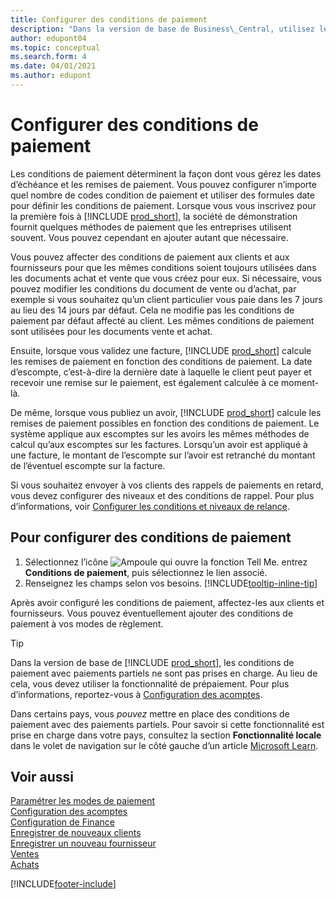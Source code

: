 ```yaml
---
title: Configurer des conditions de paiement
description: "Dans la version de base de Business\_Central, utilisez les conditions de paiement pour gérer les dates d’échéance et les remises de paiement."
author: edupont04
ms.topic: conceptual
ms.search.form: 4
ms.date: 04/01/2021
ms.author: edupont
---
```

# <a name="set-up-payment-terms"></a><a name="set-up-payment-terms"></a>Configurer des conditions de paiement

Les conditions de paiement déterminent la façon dont vous gérez les dates d’échéance et les remises de paiement. Vous pouvez configurer n’importe quel nombre de codes condition de paiement et utiliser des formules date pour définir les conditions de paiement. Lorsque vous vous inscrivez pour la première fois à [!INCLUDE [prod_short](includes/prod_short.md)], la société de démonstration fournit quelques méthodes de paiement que les entreprises utilisent souvent. Vous pouvez cependant en ajouter autant que nécessaire.  

Vous pouvez affecter des conditions de paiement aux clients et aux fournisseurs pour que les mêmes conditions soient toujours utilisées dans les documents achat et vente que vous créez pour eux. Si nécessaire, vous pouvez modifier les conditions du document de vente ou d’achat, par exemple si vous souhaitez qu’un client particulier vous paie dans les 7 jours au lieu des 14 jours par défaut. Cela ne modifie pas les conditions de paiement par défaut affecté au client. Les mêmes conditions de paiement sont utilisées pour les documents vente et achat.

Ensuite, lorsque vous validez une facture, [!INCLUDE [prod_short](includes/prod_short.md)] calcule les remises de paiement en fonction des conditions de paiement. La date d’escompte, c’est-à-dire la dernière date à laquelle le client peut payer et recevoir une remise sur le paiement, est également calculée à ce moment-là.  

De même, lorsque vous publiez un avoir, [!INCLUDE [prod_short](includes/prod_short.md)] calcule les remises de paiement possibles en fonction des conditions de paiement. Le système applique aux escomptes sur les avoirs les mêmes méthodes de calcul qu’aux escomptes sur les factures. Lorsqu’un avoir est appliqué à une facture, le montant de l’escompte sur l’avoir est retranché du montant de l’éventuel escompte sur la facture.  

Si vous souhaitez envoyer à vos clients des rappels de paiements en retard, vous devez configurer des niveaux et des conditions de rappel. Pour plus d’informations, voir [Configurer les conditions et niveaux de relance](finance-setup-reminders.md).  

## <a name="to-set-up-payment-terms"></a><a name="to-set-up-payment-terms"></a>Pour configurer des conditions de paiement

1. Sélectionnez l’icône ![Ampoule qui ouvre la fonction Tell Me.](media/ui-search/search_small.png "Dites-moi ce que vous voulez faire") entrez **Conditions de paiement**, puis sélectionnez le lien associé.  
2. Renseignez les champs selon vos besoins. [!INCLUDE[tooltip-inline-tip](includes/tooltip-inline-tip_md.md)]  

Après avoir configuré les conditions de paiement, affectez-les aux clients et fournisseurs. Vous pouvez éventuellement ajouter des conditions de paiement à vos modes de règlement.  

> [!TIP]
> Dans la version de base de [!INCLUDE [prod_short](includes/prod_short.md)], les conditions de paiement avec paiements partiels ne sont pas prises en charge. Au lieu de cela, vous devez utiliser la fonctionnalité de prépaiement. Pour plus d’informations, reportez\-vous à [Configuration des acomptes](finance-set-up-prepayments.md).
>
> Dans certains pays, vous *pouvez* mettre en place des conditions de paiement avec des paiements partiels. Pour savoir si cette fonctionnalité est prise en charge dans votre pays, consultez la section **Fonctionnalité locale** dans le volet de navigation sur le côté gauche d’un article [Microsoft Learn](about-localization.md).

## <a name="see-also"></a><a name="see-also"></a>Voir aussi

[Paramétrer les modes de paiement](finance-payment-methods.md)  
[Configuration des acomptes](finance-set-up-prepayments.md)  
[Configuration de Finance](finance-setup-finance.md)  
[Enregistrer de nouveaux clients](sales-how-register-new-customers.md)  
[Enregistrer un nouveau fournisseur](purchasing-how-register-new-vendors.md)  
[Ventes](sales-manage-sales.md)  
[Achats](purchasing-manage-purchasing.md)  


[!INCLUDE[footer-include](includes/footer-banner.md)]
